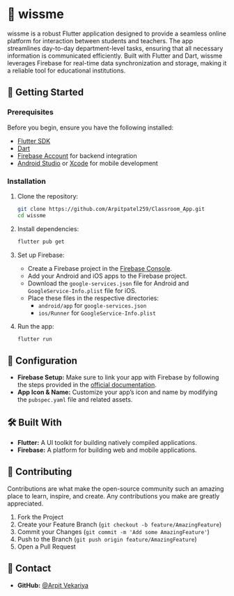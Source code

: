 # 📖 wissme

wissme is a robust Flutter application designed to provide a seamless online platform for interaction between students and teachers. The app streamlines day-to-day department-level tasks, ensuring that all necessary information is communicated efficiently. Built with Flutter and Dart, wissme leverages Firebase for real-time data synchronization and storage, making it a reliable tool for educational institutions.

## 🚀 Getting Started

### Prerequisites

Before you begin, ensure you have the following installed:

- [Flutter SDK](https://flutter.dev/docs/get-started/install)
- [Dart](https://dart.dev/get-dart)
- [Firebase Account](https://firebase.google.com/) for backend integration
- [Android Studio](https://developer.android.com/studio) or [Xcode](https://developer.apple.com/xcode/) for mobile development

### Installation

1. Clone the repository:

    ```bash
    git clone https://github.com/Arpitpatel259/Classroom_App.git
    cd wissme
    ```

2. Install dependencies:

    ```bash
    flutter pub get
    ```

3. Set up Firebase:

    - Create a Firebase project in the [Firebase Console](https://console.firebase.google.com/).
    - Add your Android and iOS apps to the Firebase project.
    - Download the `google-services.json` file for Android and `GoogleService-Info.plist` file for iOS.
    - Place these files in the respective directories:
        - `android/app` for `google-services.json`
        - `ios/Runner` for `GoogleService-Info.plist`

4. Run the app:

    ```bash
    flutter run
    ```

## 🔧 Configuration

- **Firebase Setup:** Make sure to link your app with Firebase by following the steps provided in the [official documentation](https://firebase.google.com/docs/flutter/setup).
- **App Icon & Name:** Customize your app’s icon and name by modifying the `pubspec.yaml` file and related assets.

## 🛠️ Built With

- **Flutter:** A UI toolkit for building natively compiled applications.
- **Firebase:** A platform for building web and mobile applications.

## 🤝 Contributing

Contributions are what make the open-source community such an amazing place to learn, inspire, and create. Any contributions you make are greatly appreciated.

1. Fork the Project
2. Create your Feature Branch (`git checkout -b feature/AmazingFeature`)
3. Commit your Changes (`git commit -m 'Add some AmazingFeature'`)
4. Push to the Branch (`git push origin feature/AmazingFeature`)
5. Open a Pull Request

## 💬 Contact

- **GitHub:** [@Arpit Vekariya](https://github.com/Arpitpatel259)
